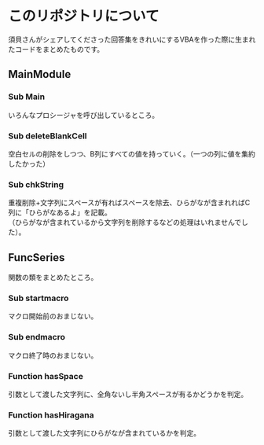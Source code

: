 # このリポジトリについて
須貝さんがシェアしてくださった回答集をきれいにするVBAを作った際に生まれたコードをまとめたものです。

## MainModule
### Sub Main
いろんなプロシージャを呼び出しているところ。

### Sub deleteBlankCell
空白セルの削除をしつつ、B列にすべての値を持っていく。（一つの列に値を集約したかった）

### Sub chkString
重複削除+文字列にスペースが有ればスペースを除去、ひらがなが含まれればC列に「ひらがなあるよ」を記載。  
（ひらがなが含まれているから文字列を削除するなどの処理はいれませんでした）。

## FuncSeries
関数の類をまとめたところ。

### Sub startmacro
マクロ開始前のおまじない。

### Sub endmacro
マクロ終了時のおまじない。

### Function hasSpace
引数として渡した文字列に、全角ないし半角スペースが有るかどうかを判定。

### Function hasHiragana
引数として渡した文字列にひらがなが含まれているかを判定。
